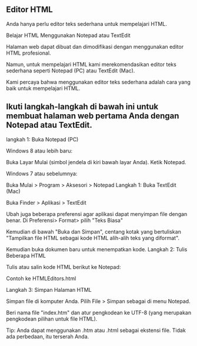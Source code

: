 ## Editor HTML

Anda hanya perlu editor teks sederhana untuk mempelajari HTML.

Belajar HTML Menggunakan Notepad atau TextEdit

Halaman web dapat dibuat dan dimodifikasi dengan menggunakan editor HTML profesional.

Namun, untuk mempelajari HTML kami merekomendasikan editor teks sederhana seperti Notepad (PC) atau TextEdit (Mac).

Kami percaya bahwa menggunakan editor teks sederhana adalah cara yang baik untuk mempelajari HTML.

## Ikuti langkah-langkah di bawah ini untuk membuat halaman web pertama Anda dengan Notepad atau TextEdit.

langkah 1: Buka Notepad (PC)

Windows 8 atau lebih baru:

Buka Layar Mulai (simbol jendela di kiri bawah layar Anda). Ketik Notepad.

Windows 7 atau sebelumnya:

Buka Mulai > Program > Aksesori > Notepad
Langkah 1: Buka TextEdit (Mac)

Buka Finder > Aplikasi > TextEdit

Ubah juga beberapa preferensi agar aplikasi dapat menyimpan file dengan benar. Di Preferensi> Format> pilih "Teks Biasa"

Kemudian di bawah "Buka dan Simpan", centang kotak yang bertuliskan "Tampilkan file HTML sebagai kode HTML alih-alih teks yang diformat".

Kemudian buka dokumen baru untuk menempatkan kode.
Langkah 2: Tulis Beberapa HTML

Tulis atau salin kode HTML berikut ke Notepad:

Contoh ke HTMLEditors.html

Langkah 3: Simpan Halaman HTML

Simpan file di komputer Anda. Pilih File > Simpan sebagai di menu Notepad.

Beri nama file "index.htm" dan atur pengkodean ke UTF-8 (yang merupakan pengkodean pilihan untuk file HTML).

Tip: Anda dapat menggunakan .htm atau .html sebagai ekstensi file. Tidak ada perbedaan, itu terserah Anda.
